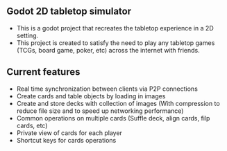 ## Godot 2D tabletop simulator
- This is a godot project that recreates the tabletop experience in a 2D setting.
- This project is created to satisfy the need to play any tabletop games (TCGs, board game, poker, etc) across the internet with friends.
## Current features
- Real time synchronization between clients via P2P connections
- Create cards and table objects by loading in images
- Create and store decks with collection of images (With compression to reduce file size and to speed up networking performance)
- Common operations on multiple cards (Suffle deck, align cards, filp cards, etc)
- Private view of cards for each player
- Shortcut keys for cards operations
